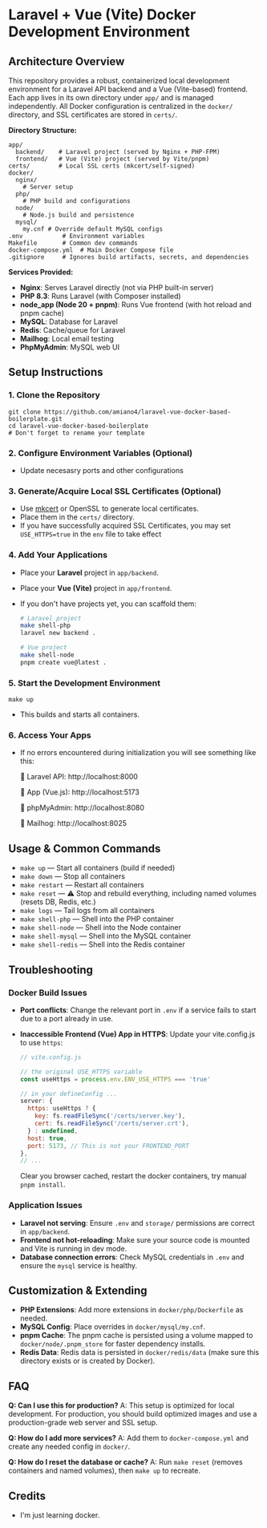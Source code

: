 # Laravel + Vue (Vite) Docker Development Environment

## Architecture Overview

This repository provides a robust, containerized local development environment for a Laravel API backend and a Vue (Vite-based) frontend. Each app lives in its own directory under `app/` and is managed independently. All Docker configuration is centralized in the `docker/` directory, and SSL certificates are stored in `certs/`.

**Directory Structure:**

```
app/
  backend/    # Laravel project (served by Nginx + PHP-FPM)
  frontend/   # Vue (Vite) project (served by Vite/pnpm)
certs/        # Local SSL certs (mkcert/self-signed)
docker/
  nginx/
    # Server setup
  php/
    # PHP build and configurations
  node/
    # Node.js build and persistence
  mysql/
    my.cnf # Override default MySQL configs
.env           # Environment variables
Makefile       # Common dev commands
docker-compose.yml  # Main Docker Compose file
.gitignore     # Ignores build artifacts, secrets, and dependencies
```

**Services Provided:**

- **Nginx**: Serves Laravel directly (not via PHP built-in server)
- **PHP 8.3**: Runs Laravel (with Composer installed)
- **node_app (Node 20 + pnpm)**: Runs Vue frontend (with hot reload and pnpm cache)
- **MySQL**: Database for Laravel
- **Redis**: Cache/queue for Laravel
- **Mailhog**: Local email testing
- **PhpMyAdmin**: MySQL web UI

## Setup Instructions

### 1. Clone the Repository

```
git clone https://github.com/amiano4/laravel-vue-docker-based-boilerplate.git
cd laravel-vue-docker-based-boilerplate
# Don't forget to rename your template
```

### 2. Configure Environment Variables (Optional)

- Update necesasry ports and other configurations

### 3. Generate/Acquire Local SSL Certificates (Optional)

- Use [mkcert](https://github.com/FiloSottile/mkcert) or OpenSSL to generate local certificates.
- Place them in the `certs/` directory.
- If you have successfully acquired SSL Certificates, you may set `USE_HTTPS=true` in the `env` file to take effect

### 4. Add Your Applications

- Place your **Laravel** project in `app/backend`.
- Place your **Vue (Vite)** project in `app/frontend`.
- If you don't have projects yet, you can scaffold them:

  ```bash
  # Laravel project
  make shell-php
  laravel new backend .

  # Vue project
  make shell-node
  pnpm create vue@latest .
  ```

### 5. Start the Development Environment

```
make up
```

- This builds and starts all containers.

### 6. Access Your Apps

- If no errors encountered during initialization you will see something like this:

  🔗 Laravel API: http://localhost:8000

  🔗 App (Vue.js): http://localhost:5173

  🔗 phpMyAdmin: http://localhost:8080

  🔗 Mailhog: http://localhost:8025

## Usage & Common Commands

- `make up` — Start all containers (build if needed)
- `make down` — Stop all containers
- `make restart` — Restart all containers
- `make reset` — ⚠️ Stop and rebuild everything, including named volumes (resets DB, Redis, etc.)
- `make logs` — Tail logs from all containers
- `make shell-php` — Shell into the PHP container
- `make shell-node` — Shell into the Node container
- `make shell-mysql` — Shell into the MySQL container
- `make shell-redis` — Shell into the Redis container

## Troubleshooting

### Docker Build Issues

- **Port conflicts**: Change the relevant port in `.env` if a service fails to start due to a port already in use.

- **Inaccessible Frontend (Vue) App in HTTPS**: Update your vite.config.js to use `https`:

  ```js
  // vite.config.js

  // the original USE_HTTPS variable
  const useHttps = process.env.ENV_USE_HTTPS === 'true'

  // in your defineConfig ...
  server: {
    https: useHttps ? {
      key: fs.readFileSync('/certs/server.key'),
      cert: fs.readFileSync('/certs/server.crt'),
    } : undefined,
    host: true,
    port: 5173, // This is not your FRONTEND_PORT
  },
  // ...
  ```

  Clear you browser cached, restart the docker containers, try manual `pnpm install`.

### Application Issues

- **Laravel not serving**: Ensure `.env` and `storage/` permissions are correct in `app/backend`.
- **Frontend not hot-reloading**: Make sure your source code is mounted and Vite is running in dev mode.
- **Database connection errors**: Check MySQL credentials in `.env` and ensure the `mysql` service is healthy.

## Customization & Extending

- **PHP Extensions**: Add more extensions in `docker/php/Dockerfile` as needed.
- **MySQL Config**: Place overrides in `docker/mysql/my.cnf`.
- **pnpm Cache**: The pnpm cache is persisted using a volume mapped to `docker/node/.pnpm_store` for faster dependency installs.
- **Redis Data**: Redis data is persisted in `docker/redis/data` (make sure this directory exists or is created by Docker).

## FAQ

**Q: Can I use this for production?**
A: This setup is optimized for local development. For production, you should build optimized images and use a production-grade web server and SSL setup.

**Q: How do I add more services?**
A: Add them to `docker-compose.yml` and create any needed config in `docker/`.

**Q: How do I reset the database or cache?**
A: Run `make reset` (removes containers and named volumes), then `make up` to recreate.

## Credits

- I'm just learning docker.
